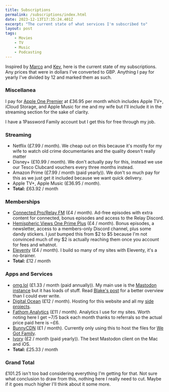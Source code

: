 ```yaml
---
title: Subscriptions
permalink: /subscriptions/index.html
date: 2023-12-13T17:35:24.401Z
excerpt: "The current state of what services I'm subscribed to"
layout: post
tags:
    - Movies
    - TV
    - Music
    - Podcasting
---
```


Inspired by [Marco](https://mb.esamecar.net/2023/12/13/state-of-app.html) and [Kev](https://kevquirk.com/on-subscriptions), here is the current state of my subscriptions. Any prices that were in dollars I've converted to GBP. Anything I pay for yearly I've divided by 12 and marked them as such.

### Miscellanea

I pay for [Apple One Premier](https://www.apple.com/uk/apple-one/) at £36.95 per month which includes Apple TV+, iCloud Storage, and Apple Music for me and my wife but I'll include it in the streaming section for the sake of clarity.

I have a 1Password Family account but I get this for free through my job.

### Streaming

- Netflix (£7.99 / month). We cheap out on this because it's mostly for my wife to watch old crime documentaries and the quality doesn't really matter
- Disney+ (£10.99 / month). We don't actually pay for this, instead we use our Tesco Clubcard vouchers every three months instead.
- Amazon Prime (£7.99 / month (paid yearly)). We don't so much pay for this as we just get it included because we want quick delivery. 
- Apple TV+, Apple Music (£36.95 / month).
- **Total:** £63.92 / month

### Memberships

- [Connected Pro/Relay FM](http://getconnectedpro.co) (£4 / month). Ad-free episodes with extra content for connected, bonus episodes and access to the Relay Discord.
- [Hemispheric Views One Prime Plus](https://oneprimeplus.com/) (£4 / month). Bonus episodes, a newsletter, access to a members-only Discord channel, plus some dandy stickers. I _just_ bumped this from $2 to $5 because I'm not convinced much of my $2 is actually reaching them once you account for fees and whatnot.
- [Eleventy](https://www.11ty.dev) (£4 / month). I build so many of my sites with Eleventy, it's a no-brainer.
- **Total:** £12 / month

### Apps and Services

- [omg.lol](https://home.omg.lol/referred-by/robb) (£1.33 / month (paid annually)). My main use is the [Mastodon instance](https://social.lol) but it has loads of stuff. Read [Blake's post](https://blakewatson.com/journal/omg-lol-an-oasis-on-the-internet/) for a better overview than I could ever write. 
- [Digital Ocean](https://www.digitalocean.com/?refcode=8e1d8283bd20) (£12 / month). Hosting for this website and all my [side projects](https://rknight.me/projects).
- [Fathom Analytics](https://usefathom.com/ref/IXCLSF) (£11 / month). Analytics I use for my sites. Worth noting here I get ~$7/$5 back each month thanks to referrals so the actual price paid here is ~£6.
- [BunnyCDN](https://bunny.net/?ref=b2i4y24apu) (£1 / month). Currently only using this to host the files for [We Got Family](https://wegot.family/).
- [Ivory](https://tapbots.com/ivory/) (£2 / month (paid yearly)). The best Mastodon client on the Mac and iOS.
- **Total:** £25.33 / month


### Grand Total

£101.25 isn't too bad considering everything I'm getting for that. Not sure what conclusion to draw from this, nothing here I really need to cut. Maybe if it goes much higher I'll think about it some more.